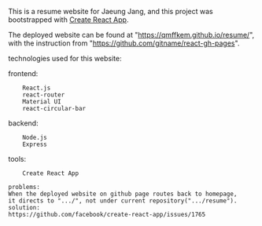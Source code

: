 This is a resume website for Jaeung Jang, and this project was bootstrapped with [Create React App](https://github.com/facebook/create-react-app).

The deployed website can be found at "https://qmffkem.github.io/resume/",
with the instruction from "https://github.com/gitname/react-gh-pages".

technologies used for this website:

frontend:  
```
    React.js  
    react-router  
    Material UI  
    react-circular-bar  
```
backend:  
```
    Node.js  
    Express  
```
tools:  
```
    Create React App  
```

```
problems:  
When the deployed website on github page routes back to homepage,
it directs to ".../", not under current repository(".../resume").  
solution:  
https://github.com/facebook/create-react-app/issues/1765
```